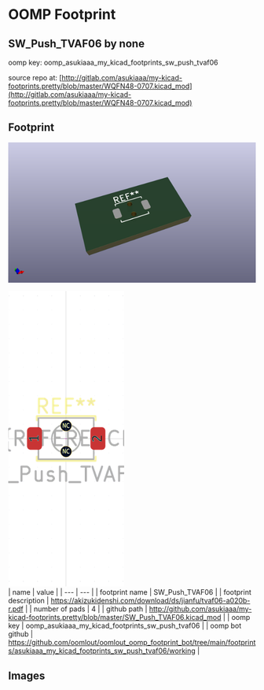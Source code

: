 # OOMP Footprint  
## SW_Push_TVAF06  by none  
  
oomp key: oomp_asukiaaa_my_kicad_footprints_sw_push_tvaf06  
  
source repo at: [http://gitlab.com/asukiaaa/my-kicad-footprints.pretty/blob/master/WQFN48-0707.kicad_mod](http://gitlab.com/asukiaaa/my-kicad-footprints.pretty/blob/master/WQFN48-0707.kicad_mod)  
## Footprint  
  
[![working_kicad_pcb_3d.png](working_kicad_pcb_3d_600.png)](working_kicad_pcb_3d.png)  
  
[![working.png](working_600.png)](working.png)  
| name | value | 
| --- | --- | 
| footprint name | SW_Push_TVAF06 | 
| footprint description | https://akizukidenshi.com/download/ds/jianfu/tvaf06-a020b-r.pdf | 
| number of pads | 4 | 
| github path | http://github.com/asukiaaa/my-kicad-footprints.pretty/blob/master/SW_Push_TVAF06.kicad_mod | 
| oomp key | oomp_asukiaaa_my_kicad_footprints_sw_push_tvaf06 | 
| oomp bot github | https://github.com/oomlout/oomlout_oomp_footprint_bot/tree/main/footprints/asukiaaa_my_kicad_footprints_sw_push_tvaf06/working | 
## Images  
